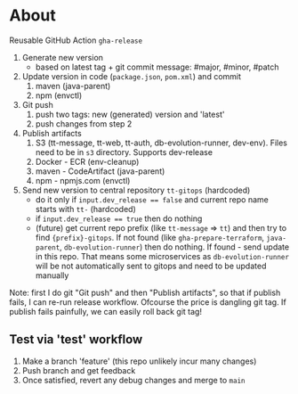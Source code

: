 # About
Reusable GitHub Action `gha-release`
1. Generate new version
    - based on latest tag + git commit message: #major, #minor, #patch
2. Update version in code (`package.json`, `pom.xml`) and commit
   1. maven (java-parent)
   2. npm (envctl)
3. Git push
   1. push two tags: new (generated) version and 'latest'
   2. push changes from step 2
4. Publish artifacts
   1. S3 (tt-message, tt-web, tt-auth, db-evolution-runner, dev-env). Files need to be in `s3` directory. Supports dev-release
   2. Docker - ECR (env-cleanup)
   3. maven - CodeArtifact (java-parent)
   4. npm - npmjs.com (envctl)
5. Send new version to central repository `tt-gitops` (hardcoded)
   - do it only if `input.dev_release == false` and current repo name starts with `tt-` (hardcoded) 
   - if `input.dev_release == true` then do nothing
   - (future) get current repo prefix (like `tt-message` => `tt`) and then try to find `{prefix}-gitops`.
     If not found (like `gha-prepare-terraform`, `java-parent`, `db-evolution-runner`) then do nothing. If found - send update in this repo.
     That means some microservices as `db-evolution-runner` will be not automatically sent to gitops and need to be updated manually

Note: first I do git "Git push" and then "Publish artifacts", so that if publish fails, I can re-run release workflow.
Ofcourse the price is dangling git tag. If publish fails painfully, we can easily roll back git tag!

## Test via 'test' workflow
1. Make a branch 'feature' (this repo unlikely incur many changes)
2. Push branch and get feedback
3. Once satisfied, revert any debug changes and merge to `main` 
